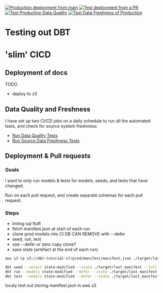 [![Production deployment from main](https://github.com/wisemuffin/dbt-tutorial-sf/actions/workflows/ci_prod.yml/badge.svg)](https://github.com/wisemuffin/dbt-tutorial-sf/actions/workflows/ci_prod.yml)
[![Test deployment from a PR](https://github.com/wisemuffin/dbt-tutorial-sf/actions/workflows/ci_test.yml/badge.svg)](https://github.com/wisemuffin/dbt-tutorial-sf/actions/workflows/ci_test.yml)
[![Test Production Data Quality](https://github.com/wisemuffin/dbt-tutorial-sf/actions/workflows/ci_prod_test_shedule.yml/badge.svg)](https://github.com/wisemuffin/dbt-tutorial-sf/actions/workflows/ci_prod_test_shedule.yml)
[![Test Data Freshness of Production](https://github.com/wisemuffin/dbt-tutorial-sf/actions/workflows/ci_prod_data_freshness_shedule.yml/badge.svg)](https://github.com/wisemuffin/dbt-tutorial-sf/actions/workflows/ci_prod_data_freshness_shedule.yml)

# Testing out DBT



# 'slim' CICD

## Deployment of docs

TODO
- deploy to s3

## Data Quality and Freshness

I have set up two CI/CD jobs on a daily schedule to run all the automated tests, and check for source system freshness:

- [Run Data Quality Tests](https://github.com/wisemuffin/dbt-tutorial-sf/actions/workflows/ci_prod_test_shedule.yml)
- [Run Source Data Freshness Tests](https://github.com/wisemuffin/dbt-tutorial-sf/actions/workflows/ci_prod_data_freshness_shedule.yml)

## Deployment & Pull requests

### Goals 
i want to only run models & tests for models, seeds, and tests that have changed. 

Run on each pull request, and create separate schemas for each pull request.

### Steps

- linting sql fluff
- fetch manifest.json at start of each run
- clone prod models into CI DB CAN REMOVE with --defer
- seed, run, test
- use --defer or zero copy clone?
- save state (artefact at the end of each run)

```bash
aws s3 cp s3://dbt-tutorial-sf/prod/manifest/manifest.json ./target/last_manifest/manifest.json

dbt seed --select state:modified --state ./target/last_manifest --full-refresh
dbt run --models state:modified --defer --state ./target/last_manifest
dbt test --models state:modified --defer --state ./target/last_manifest
```

localy test out storing manifest.json in aws s3
```bash

```
